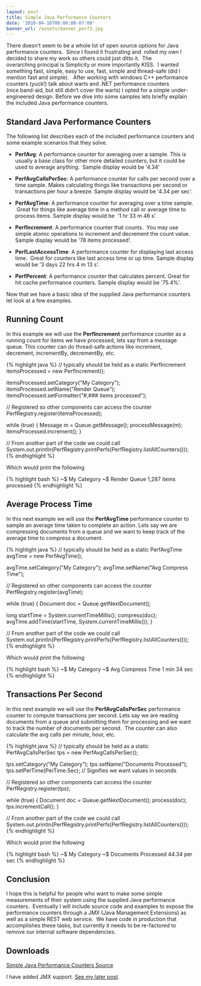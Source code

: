 ```yaml
---
layout: post
title: Simple Java Performance Counters
date: '2010-04-16T00:00:00-07:00'
banner_url: /assets/banner_perf3.jpg
---
```

There doesn’t seem to be a whole lot of open source options for 
Java performance counters.  Since I found it frustrating and 
rolled my own I decided to share my work so others could just 
ditto it.  The overarching principal is Simplicity or more 
importantly KISS.  I wanted something fast, simple, easy to use, 
fast, simple and thread-safe (did I mention fast and simple).  
After working with windows C++ performance counters (yuck!) talk 
about warts and .NET performance counters (nice band-aid, but 
still didn’t cover the warts) I opted for a simple 
under-engineered design.  Before we dive into some samples 
lets briefly explain the included Java performance counters.

Standard Java Performance Counters
----------------------------------

The following list describes each of the included performance 
counters and some example scenarios that they solve.

* __PerfAvg__: A performance counter for averaging over a sample. 
This is usually a base class for other more detailed counters, 
but it could be used to average anything.  Sample display 
would be '4.34'

* __PerfAvgCallsPerSec__: A performance counter for calls per 
second over a time sample. Makes calculating things like 
transactions per second or transactions per hour a breeze. 
Sample display would be '4.34 per sec'.

* __PerfAvgTime__: A performance counter for averaging over a time 
sample.  Great for things like average time in a method call or 
average time to process items. Sample display would be 
'1 hr 33 m 46 s'.

* __PerfIncrement__: A performance counter that counts.  You may 
use simple atomic operations to increment and decrement the count 
value. Sample display would be '78 items processed'.

* __PerfLastAccessTime__: A performance counter for displaying 
last access time.  Great for counters like last access time or 
up time. Sample display would be '3 days 22 hrs 4 m 13 s'.

* __PerfPercent__: A performance counter that calculates percent. 
Great for hit cache performance counters. Sample display 
would be '75.4%'.

Now that we have a basic idea of the supplied Java performance 
counters let look at a few examples.

Running Count
-------------

In this example we will use the __PerfIncrement__ performance counter 
as a running count for items we have processed, lets say from a 
message queue. This counter can do thread-safe actions like increment, 
decrement, incrementBy, decrementBy, etc.

{% highlight java %}
// typically should be held as a static
PerfIncrement itemsProcessed = new PerfIncrement();

itemsProcessed.setCategory("My Category");
itemsProcessed.setName("Render Queue");
itemsProcessed.setFormatter("#,### items processed");

// Registered so other components can access the counter
PerfRegistry.register(itemsProcessed);

while (true) {
   Message m = Queue.getMessage();
   processMessage(m);
   itemsProcessed.increment();
}

// From another part of the code we could call
System.out.println(PerfRegistry.printPerfs(PerfRegistry.listAllCounters()));
{% endhighlight %}

Which would print the following

{% highlight bash %}
~$ My Category
~$     Render Queue 1,287 items processed
{% endhighlight %}

Average Process Time
--------------------

In this next example we will use the __PerfAvgTime__ performance counter 
to sample an average time taken to complete an action. Lets say we are 
compressing documents from a queue and we want to keep track of the 
average time to compress a document.

{% highlight java %}
// typically should be held as a static
PerfAvgTime avgTime = new PerfAvgTime();

avgTime.setCategory("My Category");
avgTime.setName("Avg Compress Time");

// Registered so other components can access the counter
PerfRegistry.register(avgTime);

while (true) {
   Document doc = Queue.getNextDocument();

   long startTime = System.currentTimeMillis();
   compress(doc);
   avgTime.addTime(startTime, System.currentTimeMillis());
}

// From another part of the code we could call
System.out.println(PerfRegistry.printPerfs(PerfRegistry.listAllCounters()));
{% endhighlight %}

Which would print the following

{% highlight bash %}
~$ My Category
~$     Avg Compress Time 1 min 34 sec
{% endhighlight %}

Transactions Per Second
-----------------------

In this next example we will use the __PerfAvgCallsPerSec__ performance counter 
to compute transactions per second. Lets say we are reading documents from 
a queue and submitting them for processing and we want to track the 
number of documents per second.  The counter can also calculate the avg 
calls per minute, hour, etc.

{% highlight java %}
// typically should be held as a static
PerfAvgCallsPerSec tps = new PerfAvgCallsPerSec();

tps.setCategory("My Category");
tps.setName("Documents Processed");
tps.setPerTime(PerTime.Sec);  // Signifies we want values in seconds

// Registered so other components can access the counter
PerfRegistry.register(tps);

while (true) {
   Document doc = Queue.getNextDocument();
   process(doc);
   tps.incrementCall();
}

// From another part of the code we could call
System.out.println(PerfRegistry.printPerfs(PerfRegistry.listAllCounters()));
{% endhighlight %}

Which would print the following

{% highlight bash %}
~$ My Category
~$     Documents Processed   44.34 per sec
{% endhighlight %}

Conclusion
----------

I hope this is helpful for people who want to make some 
simple measurements of their system using the supplied Java 
performance counters.  Eventually I will include source code 
and examples to expose the performance counters through a JMX 
(Java Management Extensions) as well as a simple REST web 
service.  We have code in production that accomplishes 
these tasks, but currently it needs to be re-factored to 
remove our internal software dependencies.

Downloads
---------
[Simple Java Performance Counters Source](https://github.com/coreyhulen/earnstone-perf)

I have added JMX support. [See my later post](/2010/05/19/jmx-support-for-java-perf-counters/).

